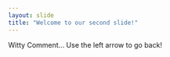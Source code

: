```yaml
---
layout: slide
title: "Welcome to our second slide!"
---
```

Witty Comment...
Use the left arrow to go back!

